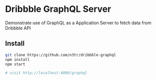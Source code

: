 # Dribbble GraphQL Server

Demonstrate use of GraphQL as a Application Server to fetch data from Dribbble API

## Install

```sh
git clone https://github.com/n3tr/dribbble-graphql
npm install
npm start

# visit http://localhost:4000/graphql
```
